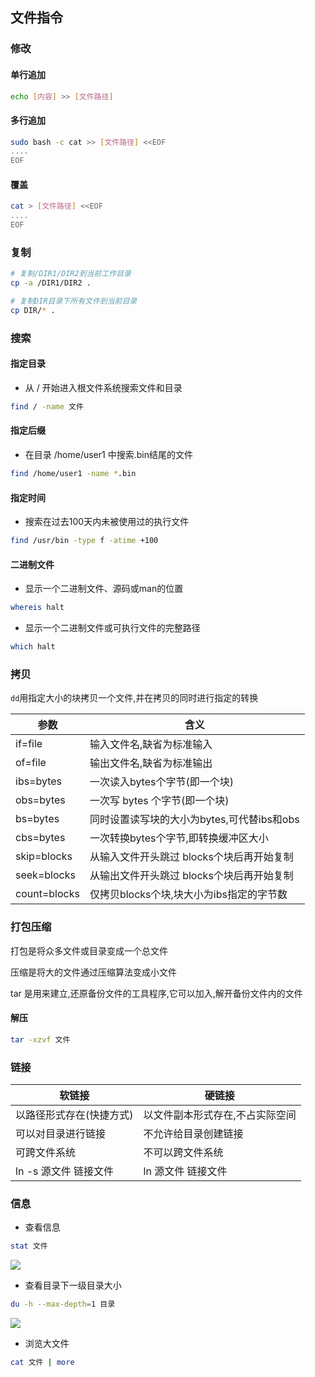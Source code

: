 <!--
 * @Description: 
 * @Version: 1.0
 * @Author: DaLao
 * @Email: dalao_li@163.com
 * @Date: 2021-01-16 17:59:34
 * @LastEditors: DaLao
 * @LastEditTime: 2022-07-03 16:03:38
-->

## 文件指令


### 修改


#### 单行追加

```sh
echo [内容] >> [文件路径]
```


#### 多行追加

```sh
sudo bash -c cat >> [文件路径] <<EOF
....
EOF
```


#### 覆盖

```sh
cat > [文件路径] <<EOF
....
EOF
```



### 复制

```sh
# 复制/DIR1/DIR2到当前工作目录
cp -a /DIR1/DIR2 .

# 复制DIR目录下所有文件到当前目录
cp DIR/* .
```



### 搜索


#### 指定目录

- 从 / 开始进入根文件系统搜索文件和目录

```sh
find / -name 文件
```


#### 指定后缀

- 在目录 /home/user1 中搜索.bin结尾的文件

```sh
find /home/user1 -name *.bin
```


#### 指定时间

- 搜索在过去100天内未被使用过的执行文件

```sh 
find /usr/bin -type f -atime +100
```


#### 二进制文件

- 显示一个二进制文件、源码或man的位置

```sh
whereis halt
```


- 显示一个二进制文件或可执行文件的完整路径

```sh
which halt
```


### 拷贝


`dd`用指定大小的块拷贝一个文件,并在拷贝的同时进行指定的转换

| 参数         | 含义                                       |
| ------------ | ------------------------------------------ |
| if=file      | 输入文件名,缺省为标准输入                  |
| of=file      | 输出文件名,缺省为标准输出                  |
| ibs=bytes    | 一次读入bytes个字节(即一个块)              |
| obs=bytes    | 一次写 bytes 个字节(即一个块)              |
| bs=bytes     | 同时设置读写块的大小为bytes,可代替ibs和obs |
| cbs=bytes    | 一次转换bytes个字节,即转换缓冲区大小       |
| skip=blocks  | 从输入文件开头跳过 blocks个块后再开始复制  |
| seek=blocks  | 从输出文件开头跳过 blocks个块后再开始复制  |
| count=blocks | 仅拷贝blocks个块,块大小为ibs指定的字节数   |




### 打包压缩


打包是将众多文件或目录变成一个总文件

压缩是将大的文件通过压缩算法变成小文件

tar 是用来建立,还原备份文件的工具程序,它可以加入,解开备份文件内的文件


#### 解压

```sh
tar -xzvf 文件
```


### 链接


| 软链接                   | 硬链接                          |
| ------------------------ | ------------------------------- |
| 以路径形式存在(快捷方式) | 以文件副本形式存在,不占实际空间 |
| 可以对目录进行链接       | 不允许给目录创建链接            |
| 可跨文件系统             | 不可以跨文件系统                |
| ln -s 源文件 链接文件    | ln 源文件 链接文件              |



### 信息


- 查看信息

```sh
stat 文件
```

![](https://cdn.hurra.ltd/img/20220103004731.png)


- 查看目录下一级目录大小

```sh
du -h --max-depth=1 目录
```

![](https://cdn.hurra.ltd/img/20220103004907.png)

- 浏览大文件

```sh
cat 文件 | more
```